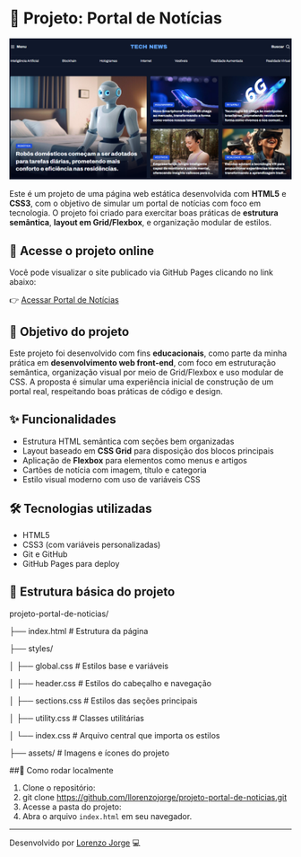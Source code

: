 # 📰 Projeto: Portal de Notícias

![Visual do projeto TECH NEWS](./assets/preview.png)

Este é um projeto de uma página web estática desenvolvida com **HTML5** e **CSS3**, com o objetivo de simular um portal de notícias com foco em tecnologia. O projeto foi criado para exercitar boas práticas de **estrutura semântica**, **layout em Grid/Flexbox**, e organização modular de estilos.

## 🔗 Acesse o projeto online
Você pode visualizar o site publicado via GitHub Pages clicando no link abaixo:

👉 [Acessar Portal de Notícias](https://llorenzojorge.github.io/projeto-portal-de-noticias/)

## 📌 Objetivo do projeto
Este projeto foi desenvolvido com fins **educacionais**, como parte da minha prática em **desenvolvimento web front-end**, com foco em estruturação semântica, organização visual por meio de Grid/Flexbox e uso modular de CSS. A proposta é simular uma experiência inicial de construção de um portal real, respeitando boas práticas de código e design.

## ✨ Funcionalidades
- Estrutura HTML semântica com seções bem organizadas
- Layout baseado em **CSS Grid** para disposição dos blocos principais
- Aplicação de **Flexbox** para elementos como menus e artigos
- Cartões de notícia com imagem, título e categoria
- Estilo visual moderno com uso de variáveis CSS

## 🛠️ Tecnologias utilizadas
- HTML5
- CSS3 (com variáveis personalizadas)
- Git e GitHub
- GitHub Pages para deploy

## 📁 Estrutura básica do projeto
projeto-portal-de-noticias/

├── index.html # Estrutura da página

├── styles/

│ ├── global.css # Estilos base e variáveis

│ ├── header.css # Estilos do cabeçalho e navegação

│ ├── sections.css # Estilos das seções principais

│ ├── utility.css # Classes utilitárias

│ └── index.css # Arquivo central que importa os estilos

├── assets/ # Imagens e ícones do projeto

##🚀 Como rodar localmente

1. Clone o repositório:
2. git clone https://github.com/llorenzojorge/projeto-portal-de-noticias.git
3. Acesse a pasta do projeto:
4. Abra o arquivo `index.html` em seu navegador.

---

Desenvolvido por [Lorenzo Jorge](https://github.com/llorenzojorge) 💻

